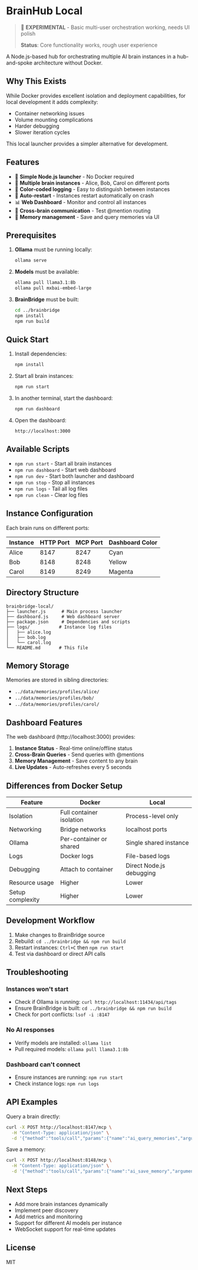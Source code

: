 # BrainHub Local

> 🔨 **EXPERIMENTAL** - Basic multi-user orchestration working, needs UI polish
> 
> **Status**: Core functionality works, rough user experience

A Node.js-based hub for orchestrating multiple AI brain instances in a hub-and-spoke architecture without Docker.

## Why This Exists

While Docker provides excellent isolation and deployment capabilities, for local development it adds complexity:
- Container networking issues
- Volume mounting complications  
- Harder debugging
- Slower iteration cycles

This local launcher provides a simpler alternative for development.

## Features

- 🚀 **Simple Node.js launcher** - No Docker required
- 🧠 **Multiple brain instances** - Alice, Bob, Carol on different ports
- 🎨 **Color-coded logging** - Easy to distinguish between instances
- 🔄 **Auto-restart** - Instances restart automatically on crash
- 📊 **Web Dashboard** - Monitor and control all instances
- 💬 **Cross-brain communication** - Test @mention routing
- 💾 **Memory management** - Save and query memories via UI

## Prerequisites

1. **Ollama** must be running locally:
   ```bash
   ollama serve
   ```

2. **Models** must be available:
   ```bash
   ollama pull llama3.1:8b
   ollama pull mxbai-embed-large
   ```

3. **BrainBridge** must be built:
   ```bash
   cd ../brainbridge
   npm install
   npm run build
   ```

## Quick Start

1. Install dependencies:
   ```bash
   npm install
   ```

2. Start all brain instances:
   ```bash
   npm run start
   ```

3. In another terminal, start the dashboard:
   ```bash
   npm run dashboard
   ```

4. Open the dashboard:
   ```
   http://localhost:3000
   ```

## Available Scripts

- `npm run start` - Start all brain instances
- `npm run dashboard` - Start web dashboard
- `npm run dev` - Start both launcher and dashboard
- `npm run stop` - Stop all instances
- `npm run logs` - Tail all log files
- `npm run clean` - Clear log files

## Instance Configuration

Each brain runs on different ports:

| Instance | HTTP Port | MCP Port | Dashboard Color |
|----------|-----------|----------|-----------------|
| Alice    | 8147      | 8247     | Cyan           |
| Bob      | 8148      | 8248     | Yellow         |
| Carol    | 8149      | 8249     | Magenta        |

## Directory Structure

```
brainbridge-local/
├── launcher.js      # Main process launcher
├── dashboard.js     # Web dashboard server
├── package.json     # Dependencies and scripts
├── logs/           # Instance log files
│   ├── alice.log
│   ├── bob.log
│   └── carol.log
└── README.md       # This file
```

## Memory Storage

Memories are stored in sibling directories:
- `../data/memories/profiles/alice/`
- `../data/memories/profiles/bob/`
- `../data/memories/profiles/carol/`

## Dashboard Features

The web dashboard (http://localhost:3000) provides:

1. **Instance Status** - Real-time online/offline status
2. **Cross-Brain Queries** - Send queries with @mentions
3. **Memory Management** - Save content to any brain
4. **Live Updates** - Auto-refreshes every 5 seconds

## Differences from Docker Setup

| Feature | Docker | Local |
|---------|--------|-------|
| Isolation | Full container isolation | Process-level only |
| Networking | Bridge networks | localhost ports |
| Ollama | Per-container or shared | Single shared instance |
| Logs | Docker logs | File-based logs |
| Debugging | Attach to container | Direct Node.js debugging |
| Resource usage | Higher | Lower |
| Setup complexity | Higher | Lower |

## Development Workflow

1. Make changes to BrainBridge source
2. Rebuild: `cd ../brainbridge && npm run build`
3. Restart instances: `Ctrl+C` then `npm run start`
4. Test via dashboard or direct API calls

## Troubleshooting

### Instances won't start
- Check if Ollama is running: `curl http://localhost:11434/api/tags`
- Ensure BrainBridge is built: `cd ../brainbridge && npm run build`
- Check for port conflicts: `lsof -i :8147`

### No AI responses
- Verify models are installed: `ollama list`
- Pull required models: `ollama pull llama3.1:8b`

### Dashboard can't connect
- Ensure instances are running: `npm run start`
- Check instance logs: `npm run logs`

## API Examples

Query a brain directly:
```bash
curl -X POST http://localhost:8147/mcp \
  -H "Content-Type: application/json" \
  -d '{"method":"tools/call","params":{"name":"ai_query_memories","arguments":{"question":"What do you remember?"}}}'
```

Save a memory:
```bash
curl -X POST http://localhost:8148/mcp \
  -H "Content-Type: application/json" \
  -d '{"method":"tools/call","params":{"name":"ai_save_memory","arguments":{"content":"Bob likes jazz music"}}}'
```

## Next Steps

- Add more brain instances dynamically
- Implement peer discovery
- Add metrics and monitoring
- Support for different AI models per instance
- WebSocket support for real-time updates

## License

MIT